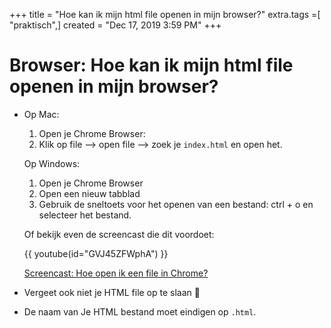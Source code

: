 +++
title = "Hoe kan ik mijn html file openen in mijn browser?"
extra.tags =[ "praktisch",]
created = "Dec 17, 2019 3:59 PM"
+++
# Browser: Hoe kan ik mijn html file openen in mijn browser?

- Op Mac:

   1. Open je Chrome Browser:
   2. Klik op file --> open file --> zoek je `index.html` en open het.

   Op Windows:

   1. Open je Chrome Browser
   2. Open een nieuw tabblad
   3. Gebruik de sneltoets voor het openen van een bestand: ctrl + o en
      selecteer het bestand.

   Of bekijk even de screencast die dit voordoet:

   {{ youtube(id="GVJ45ZFWphA") }}

   [Screencast: Hoe open ik een file in Chrome?](https://www.notion.so/Screencast-Hoe-open-ik-een-file-in-Chrome-e0d29d21f7ba4dd7bab9e9deecef1956)

- Vergeet ook niet je HTML file op te slaan 🙂 

- De naam van Je HTML bestand moet eindigen op `.html`.
